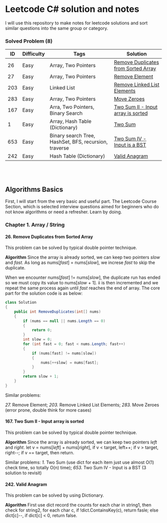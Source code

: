 # Leetcode C# solution and notes

I will use this repository to make notes for leetcode solutions and sort similar questions into the same group or category.

### Solved Problem (8)

ID | Difficulty | Tags | Solution
-- | ---------- | ---- | --------
26 | Easy| Array, Two Pointers | [Remove Duplicates from Sorted Array](https://goo.gl/NLUK98)
27 | Easy | Array, Two Pointers | [Remove Element](https://goo.gl/yhMFxw)
203 | Easy | Linked List | [Remove Linked List Elements](https://goo.gl/GEjB5N)
283 | Easy | Array, Two Pointers | [Move Zeroes](https://goo.gl/2MbNME)
167 | Easy | Arra, Two Pointers, Binary Search | [Two Sum II - Input array is sorted](https://goo.gl/F2dFWH)
1 | Easy | Array, Hash Table (Dictionary) | [Two Sum](https://goo.gl/q9NyWF)
653 | Easy | Binary search Tree, HashSet, BFS, recursion, traverse | [Two Sum IV - Input is a BST](https://goo.gl/nxcbjF)
242 | Easy | Hash Table (Dictionary) | [Valid Anagram](https://goo.gl/kAT9Pp)

<br />
<br />

## Algorithms Basics

First, I will start from the very basic and useful part. The Leetcode Course Section, which is selected interview questions aimed for beginners who do not know algorithms or need a refresher. Learn by doing.

### Chapter 1. Array / String

#### 26. Remove Duplicates from Sorted Array

This problem can be solved by typical double pointer technique.

**Algorithm**
Since the array is already sorted, we can keep two pointers *slow* and *fast*. As long as nums[*fast*] = nums[*slow*], we increse *fast* to skip the duplicate.

When we encounter nums[*fast*] != nums[*slow*], the duplicate run has ended so we must copy its value to nums[*slow* + 1]. ii is then incremented and we repeat the same process again until *fast* reaches the end of array.
The core part for the solution code is as below:

```csharp
class Solution
{
    public int RemoveDuplicates(int[] nums)
    {
        if (nums == null || nums.Length == 0)
        {
            return 0;
        }
        int slow = 0;
        for (int fast = 0; fast < nums.Length; fast++)
        {
            if (nums[fast] != nums[slow])
            {
                nums[++slow] = nums[fast];
            }
        }
        return slow + 1;
    }
}
```

Similar problems:

*27.* Remove Element; 
*203.* Remove Linked List Elements; 
*283.* Move Zeroes (error prone, double think for more cases)

#### 167. Two Sum II - Input array is sorted

This problem can be solved by typical double pointer technique.

**Algorithm**
Since the array is already sorted, we can keep two pointers *left* and *right*. let v = nums[*left*] + nums[*right*], if v < target, left++; if v > target, right--; if v == target, then return.

Similar problems:
*1.* Two Sum (use dict for each item just use almost O(1) check time, so totally O(n) time);
*653.* Two Sum IV - Input is a BST (3 solution to revisit) 

#### 242. Valid Anagram

This problem can be solved by using Dictionary.

**Algorithm**
First use dict record the counts for each char in string1, then check for string2, for each char c, if !dict.ContainsKey(c), return fasle; else dict[c]--, if dict[c] < 0, return false.

